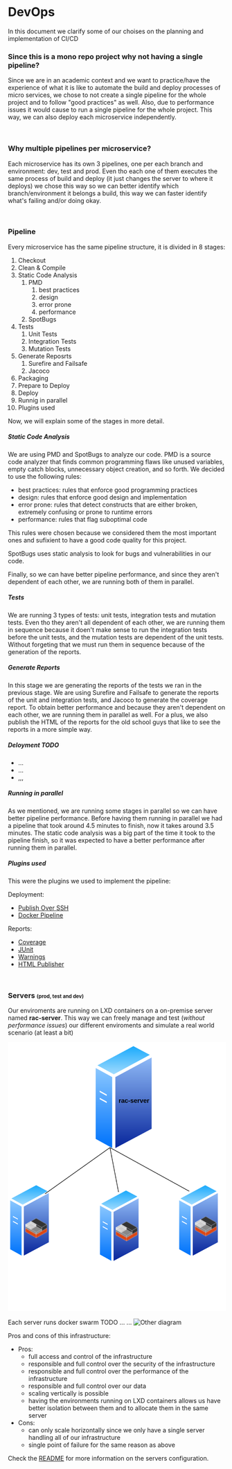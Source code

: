 # DevOps
In this document we clarify some of our choises on the planning and implementation of CI/CD

### Since this is a mono repo project why not having a single pipeline?
Since we are in an academic context and we want to practice/have the experience of what it is like to automate the build and deploy processes of micro services, we chose to not create a single pipeline for the whole project and to follow "good practices" as well. Also, due to performance issues it would cause to run a single pipeline for the whole project. This way, we can also deploy each microservice independently.

<br>

### Why multiple pipelines per microservice?
Each microservice has its own 3 pipelines, one per each branch and environment: dev, test and prod. Even tho each one of them executes the same process of build and deploy (it just changes the server to where it deploys) we chose this way so we can better identify which branch/environment it belongs a build, this way we can faster identify what's failing and/or doing okay.

<br>

### Pipeline 
Every microservice has the same pipeline structure, it is divided in 8 stages:
 1. Checkout
 2. Clean & Compile
 3. Static Code Analysis
     1. PMD
         1. best practices
         2. design
         3. error prone
         4. performance
     3. SpotBugs
 4. Tests
     1. Unit Tests
     2. Integration Tests
     3. Mutation Tests
 5. Generate Reposrts
     1. Surefire and Failsafe
     2. Jacoco
 6. Packaging
 7. Prepare to Deploy
 8. Deploy
 9. Runnig in parallel
 10. Plugins used

Now, we will explain some of the stages in more detail.

##### Static Code Analysis
We are using PMD and SpotBugs to analyze our code. PMD is a source code analyzer that finds common programming flaws like unused variables, empty catch blocks, unnecessary object creation, and so forth. We decided to use the following rules: 
- best practices: rules that enforce good programming practices
- design: rules that enforce good design and implementation
- error prone: rules that detect constructs that are either broken, extremely confusing or prone to runtime errors
- performance: rules that flag suboptimal code

This rules were chosen because we considered them the most important ones and sufixient to have a good code quality for this project.

SpotBugs uses static analysis to look for bugs and vulnerabilities in our code.

Finally, so we can have better pipeline performance, and since they aren't dependent of each other, we are running both of them in parallel.

##### Tests
We are running 3 types of tests: unit tests, integration tests and mutation tests. Even tho they aren't all dependent of each other, we are running them in sequence because it doen't make sense to run the integration tests before the unit tests, and the mutation tests are dependent of the unit tests. Without forgeting that we must run them in sequence because of the generation of the reports.

##### Generate Reports
In this stage we are generating the reports of the tests we ran in the previous stage. We are using Surefire and Failsafe to generate the reports of the unit and integration tests, and Jacoco to generate the coverage report. To obtain better performance and because they aren't dependent on each other, we are running them in parallel as well.
For a plus, we also publish the HTML of the reports for the old school guys that like to see the reports in a more simple way.

##### Deloyment TODO
- ...
- ...
- ,,,

##### Running in parallel
As we mentioned, we are running some stages in parallel so we can have better pipeline performance. Before having them running in parallel we had a pipeline that took around 4.5 minutes to finish, now it takes around 3.5 minutes. The static code analysis was a big part of the time it took to the pipeline finish, so it was expected to have a better performance after running them in parallel. 

##### Plugins used
This were the plugins we used to implement the pipeline:

Deployment:
- [Publish Over SSH](https://plugins.jenkins.io/publish-over-ssh/)
- [Docker Pipeline](https://plugins.jenkins.io/docker-workflow/)

Reports:
- [Coverage](https://plugins.jenkins.io/coverage/)
- [JUnit](https://plugins.jenkins.io/junit/)
- [Warnings](https://plugins.jenkins.io/warnings-ng/)
- [HTML Publisher](https://plugins.jenkins.io/htmlpublisher/)

<br>

### Servers <small><small>(prod, test and dev)</small></small>
Our enviroments are running on LXD containers on a on-premise server named **rac-server**. This way we can freely manage and test (*without performance issues*) our different enviroments and simulate a real world scenario (at least a bit)

![Deployment Servers](./assets/deploymentServers.svg)

Each server runs docker swarm TODO ...
...
![Other diagram](./assets/otherdiagram.svg)

Pros and cons of this infrastructure:
- Pros:
    - full access and control of the infrastructure
    - responsible and full control over the security of the infrastructure
    - responsible and full control over the performance of the infrastructure
    - responsible and full control over our data
    - scaling vertically is possible
    - having the environments running on LXD containers allows us have better isolation between them and to allocate them in the same server
- Cons:
    - can only scale horizontally since we only have a single server handling all of our infrastructure
    - single point of failure for the same reason as above

Check the [README](../../serversConfig/README.md) for more information on the servers configuration.
```